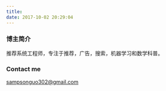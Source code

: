 ```yaml
---
title:
date: 2017-10-02 20:29:04
---
```


### 博主简介
推荐系统工程师，专注于推荐，广告，搜索，机器学习和数学科普。

### Contact me
sampsonguo302@gmail.com
